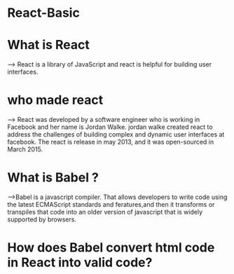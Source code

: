 # React-Basic

# What is React
--> React is a library of JavaScript and react is helpful for building user interfaces.

# who made react 
--> React was developed by a software engineer who is working in Facebook and her name is Jordan Walke. jordan walke created react to address the challenges of building complex and dynamic user interfaces at facebook. The react is release in may 2013, and it was open-sourced in March 2015.

# What is Babel ?
-->Babel is a javascript compiler. That allows developers to write code  using the latest ECMAScript standards and feratures,and then it transforms or transpiles that code into an older version of javascript that is widely supported by browsers.

# How does Babel convert html code in React into valid code?
